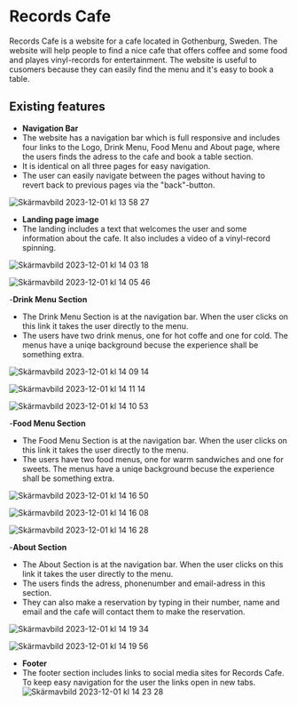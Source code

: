 # Records Cafe

Records Cafe is a website for a cafe located in Gothenburg, Sweden. The website will help people to find a nice cafe that offers coffee and some food and playes vinyl-records for entertainment. The website is useful to cusomers because they can easily find the menu and it's easy to book a table.

## Existing features

- __Navigation Bar__
- The website has a navigation bar which is full responsive and includes four links to the Logo, Drink Menu, Food Menu and About page, where the users finds the adress to the cafe
  and book a table section.
- It is identical on all three pages for easy navigation.
- The user can easily navigate between the pages without having to revert back to previous pages via the "back"-button.

![Skärmavbild 2023-12-01 kl  13 58 27](https://github.com/matgus217/records-cafe/assets/147818054/ff4ba122-cac1-4869-94d0-07b33e2793b6)

- __Landing page image__
- The landing includes a text that welcomes the user and some information about the cafe. It also includes a video of a vinyl-record spinning.

![Skärmavbild 2023-12-01 kl  14 03 18](https://github.com/matgus217/records-cafe/assets/147818054/fd27d2a5-127f-4eff-a950-a22099e54911)

![Skärmavbild 2023-12-01 kl  14 05 46](https://github.com/matgus217/records-cafe/assets/147818054/1909810f-929c-4d64-a596-dbee3b6ffd1f)

-__Drink Menu Section__

- The Drink Menu Section is at the navigation bar. When the user clicks on this link it takes the user directly to the menu.
- The users have two drink menus, one for hot coffe and one for cold. The menus have a uniqe background becuse the experience shall be something extra.

![Skärmavbild 2023-12-01 kl  14 09 14](https://github.com/matgus217/records-cafe/assets/147818054/bd8df917-a80c-4d4d-9720-1e31209c3228)

![Skärmavbild 2023-12-01 kl  14 11 14](https://github.com/matgus217/records-cafe/assets/147818054/850ff36c-6a80-49f8-96d7-39d6ac3f9c6d)

![Skärmavbild 2023-12-01 kl  14 10 53](https://github.com/matgus217/records-cafe/assets/147818054/8d137ea1-5785-4f7e-bb70-c05219adf3a4)

-__Food Menu Section__

- The Food Menu Section is at the navigation bar. When the user clicks on this link it takes the user directly to the menu.
- The users have two food menus, one for warm sandwiches and one for sweets. The menus have a uniqe background becuse the experience shall be something extra.

![Skärmavbild 2023-12-01 kl  14 16 50](https://github.com/matgus217/records-cafe/assets/147818054/8497ca8d-1091-4db1-b643-dd1c815560a6)

![Skärmavbild 2023-12-01 kl  14 16 08](https://github.com/matgus217/records-cafe/assets/147818054/8173e17f-1729-4f19-89ba-b5a2ea2c666e)

![Skärmavbild 2023-12-01 kl  14 16 28](https://github.com/matgus217/records-cafe/assets/147818054/105ba2e3-2020-482e-9d37-999c5fcaadc2)

-__About Section__

- The About Section is at the navigation bar. When the user clicks on this link it takes the user directly to the menu.
- The users finds the adress, phonenumber and email-adress in this section.
- They can also make a reservation by typing in their number, name and email and the cafe will contact them to make the reservation.

![Skärmavbild 2023-12-01 kl  14 19 34](https://github.com/matgus217/records-cafe/assets/147818054/2d5d4ab7-8c45-4ab6-81c6-aa4232ce1bd3)

![Skärmavbild 2023-12-01 kl  14 19 56](https://github.com/matgus217/records-cafe/assets/147818054/67c8199c-2145-4865-a125-bbebe16d2c9d)

- __Footer__
- The footer section includes links to social media sites for Records Cafe. To keep easy navigation for the user the links open in new tabs.
![Skärmavbild 2023-12-01 kl  14 23 28](https://github.com/matgus217/records-cafe/assets/147818054/3802f88b-7e78-4083-b0ac-af847e99f86f)
